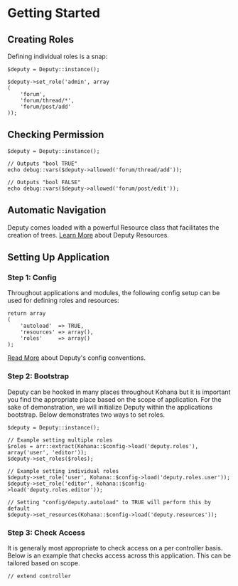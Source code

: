# Getting Started

## Creating Roles

Defining individual roles is a snap:

	$deputy = Deputy::instance();
	
	$deputy->set_role('admin', array
	(
		'forum',
		'forum/thread/*',
		'forum/post/add'
	));

## Checking Permission

	$deputy = Deputy::instance();

	// Outputs "bool TRUE"
	echo debug::vars($deputy->allowed('forum/thread/add'));
	
	// Outputs "bool FALSE"
	echo debug::vars($deputy->allowed('forum/post/edit'));

## Automatic Navigation

Deputy comes loaded with a powerful Resource class that facilitates the creation of trees. 
[Learn More](resources) about Deputy Resources.

## Setting Up Application

### Step 1: Config

Throughout applications and modules, the following config setup can be used for defining roles and resources:

	return array
	(
		'autoload'	=> TRUE,
		'resources' => array(),
		'roles'		=> array()
	);
	
[Read More](config) about Deputy's config conventions.

### Step 2: Bootstrap

Deputy can be hooked in many places throughout Kohana but it is important you find the appropriate 
place based on the scope of application. For the sake of demonstration, we will initialize Deputy 
within the applications bootstrap. Below demonstrates two ways to set roles.

	$deputy = Deputy::instance();

	// Example setting multiple roles
	$roles = arr::extract(Kohana::$config->load('deputy.roles'), array('user', 'editor'));
	$deputy->set_roles($roles);
	
	// Example setting individual roles
	$deputy->set_role('user', Kohana::$config->load('deputy.roles.user'));
	$deputy->set_role('editor', Kohana::$config->load('deputy.roles.editor'));
	
	// Setting "config/deputy.autoload" to TRUE will perform this by default
	$deputy->set_resources(Kohana::$config->load('deputy.resources'));
	
### Step 3: Check Access

It is generally most appropriate to check access on a per controller basis. Below is an example 
that checks access across this application. This can be tailored based on scope.

	// extend controller	